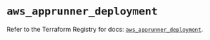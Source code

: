 # `aws_apprunner_deployment`

Refer to the Terraform Registry for docs: [`aws_apprunner_deployment`](https://registry.terraform.io/providers/hashicorp/aws/5.76.0/docs/resources/apprunner_deployment).
